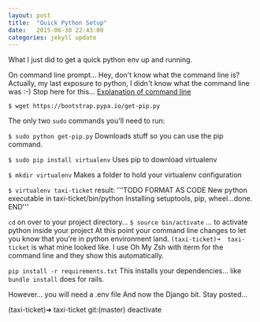```yaml
---
layout: post
title:  "Quick Python Setup"
date:   2015-06-30 22:43:00
categories: jekyll update
---
```


What I just did to get a quick python env up and running.

On command line prompt...
Hey, don't know what the command line is? Actually, my last exposure to python, I didn't know what the command line was :-)
Stop here for this... [Explanation of command line](link-to-post)

`$ wget https://bootstrap.pypa.io/get-pip.py`

The only two `sudo` commands you'll need to run:

`$ sudo python get-pip.py`
Downloads stuff so you can use the pip command.

`$ sudo pip install virtualenv`
Uses pip to download virtualenv

 `$ mkdir virtualenv`
Makes a folder to hold your virtualenv configuration

 `$ virtualenv taxi-ticket`
result:
 '''TODO FORMAT AS CODE
	New python executable in taxi-ticket/bin/python
	Installing setuptools, pip, wheel...done.
	END'''

`cd` on over to your project directory...
`$ source bin/activate`
... to activate python inside your project
At this point your command line changes to let you know that you're in python environment land.
`(taxi-ticket)➜  taxi-ticket` is what mine looked like. I use Oh My Zsh with iterm for the command line and they show this automatically.

`pip install -r requirements.txt`
This installs your dependencies... like `bundle install` does for rails.

However... you will need a .env file
And now the Django bit. Stay posted...

(taxi-ticket)➜  taxi-ticket git:(master) deactivate